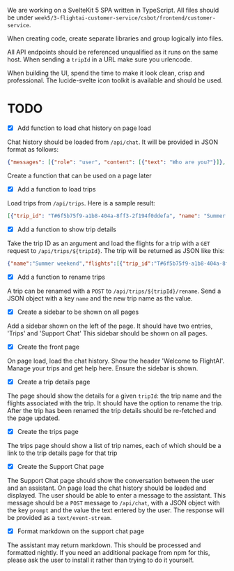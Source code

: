 We are working on a SvelteKit 5 SPA written in TypeScript.
All files should be under `week5/3-flightai-customer-service/csbot/frontend/customer-service`.

When creating code, create separate libraries and group logically into
files.

All API endpoints should be referenced unqualified as it runs on the same host.
When sending a `tripId` in a URL make sure you urlencode.

When building the UI, spend the time to make it look clean, crisp and professional.
The lucide-svelte icon toolkit is available and should be used.

# TODO

- [x] Add function to load chat history on page load
      
Chat history should be loaded from `/api/chat`. It will be provided in JSON format as follows:

```json
{"messages": [{"role": "user", "content": [{"text": "Who are you?"}]}, {"role": "assistant", "content": [{"text": "I'm Claude, an AI assistant created by Anthropic. I'm here to help you with various tasks, answer questions, and have conversations. I can assist with things like writing, analysis, math, coding, creative tasks, and more. \n\nI notice I also have access to a weather function that can provide current weather information for locations if you need that. Is there anything specific I can help you with today?"}]}]}
```
Create a function that can be used on a page later

- [x] Add a function to load trips

Load trips from `/api/trips`. Here is a sample result:

```json
[{"trip_id": "T#6f5b75f9-a1b8-404a-8ff3-2f194f0ddefa", "name": "Summer weekend"}, {"trip_id": "T#72cfa3b4-a76c-4175-9aa5-7625412bfbd9", "name": "Nana's 80th"}]
```

- [x] Add a function to show trip details

Take the trip ID as an argument and load the flights for a trip with a `GET` request to `/api/trips/${tripId}`.
The trip will be returned as JSON like this:

```json
{"name":"Summer weekend","flights":[{"trip_id":"T#6f5b75f9-a1b8-404a-8ff3-2f194f0ddefa","from_airport":"NCE","to_airport":"MUC","departure_time":"2025-07-28T20:00:00Z","arrival_time":"2025-07-28T21:30:00Z","price":"275","ticket_type":"Basic Economy","payment_status":"paid","flight_id":"F#c233ab43-f7b5-4309-a957-5754c906ecb6"},{"trip_id":"T#6f5b75f9-a1b8-404a-8ff3-2f194f0ddefa","from_airport":"MUC","to_airport":"NCE","departure_time":"2025-07-25T18:00:00Z","arrival_time":"2025-07-25T19:30:00Z","price":"250","ticket_type":"Basic Economy","payment_status":"paid","flight_id":"F#fe2a6022-e518-4d9b-9e44-d07655ab5b25"}]}
```

- [x] Add a function to rename trips

A trip can be renamed with a `POST` to `/api/trips/${tripId}/rename`. Send a JSON object with a key `name` and the new trip name as the value.

- [x] Create a sidebar to be shown on all pages

Add a sidebar shown on the left of the page. It should have two entries, 'Trips' and 'Support Chat'
This sidebar should be shown on all pages.

- [x] Create the front page

On page load, load the chat history.
Show the header 'Welcome to FlightAI'.
Manage your trips and get help here.
Ensure the sidebar is shown.

- [x] Create a trip details page

The page should show the details for a given `tripId`: the trip name and the flights associated with the trip.
It should have the option to rename the trip. After the trip has been renamed the trip details should be
re-fetched and the page updated.

- [x] Create the trips page

The trips page should show a list of trip names, each of which should be a link to the trip details page
for that trip

- [x] Create the Support Chat page

The Support Chat page should show the conversation between the user and an assistant. On page load the chat history
should be loaded and displayed.
The user should be able to enter a message to the assistant. This message should be a `POST` message to `/api/chat`, with
a JSON object with the key `prompt` and the value the text entered by the user. The response will be provided as a
`text/event-stream`.

- [x] Format markdown on the support chat page

The assistant may return markdown. This should be processed and formatted nightly. If you need an additional package
from npm for this, please ask the user to install it rather than trying to do it yourself.
